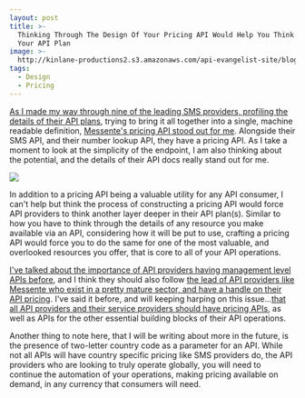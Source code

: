 ```yaml
---
layout: post
title: >-
  Thinking Through The Design Of Your Pricing API Would Help You Think Through
  Your API Plan
image: >-
  http://kinlane-productions2.s3.amazonaws.com/api-evangelist-site/blog/messente-prices-api.png
tags:
  - Design
  - Pricing
---
```

[As I made my way through nine of the leading SMS providers, profiling the details of their API plans](http://apievangelist.com/2016/03/06/numerous-challenges-when-it-comes-to-comparing-even-similar-api-plans/), trying to bring it all together into a single, machine readable definition, [Messente's pricing API stood out for me](https://messente.com/documentation/pricing). Alongside their SMS API, and their number lookup API, they have a pricing API. As I take a moment to look at the simplicity of the endpoint, I am also thinking about the potential, and the details of their API docs really stand out for me.

[![](http://kinlane-productions2.s3.amazonaws.com/api-evangelist-site/blog/messente-prices-api.png)](https://messente.com/documentation/pricing)

In addition to a pricing API being a valuable utility for any API consumer, I can't help but think the process of constructing a pricing API would force API providers to think another layer deeper in their API plan(s). Similar to how you have to think through the details of any resource you make available via an API, considering how it will be put to use, crafting a pricing API would force you to do the same for one of the most valuable, and overlooked resources you offer, that is core to all of your API operations.

[I've talked about the importance of API providers having management level APIs before](http://apievangelist.com/2014/12/16/with-number-of-apis-continuing-to-grow-account-automation-will-be-key/), and I think they should also follow [the lead of API providers like Messente who exist in a pretty mature sector, and have a handle on their API pricing](http://apievangelist.com/2015/12/12/apis-in-the-most-mature-sectors-have-pricing-apis/). I've said it before, and will keeping harping on this issue...[that all API providers and their service providers should have pricing APIs](http://apievangelist.com/2015/12/15/easier-to-offer-ops-apis-to-your-devs-if-your-api-service-provider-has-apis/), as well as APIs for the other essential building blocks of their API operations.

Another thing to note here, that I will be writing about more in the future, is the presence of two-letter country code as a parameter for an API. While not all APIs will have country specific pricing like SMS providers do, the API providers who are looking to truly operate globally, you will need to continue the automation of your operations, making pricing available on demand, in any currency that consumers will need.